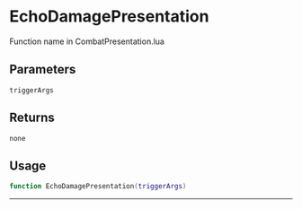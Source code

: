 # EchoDamagePresentation
Function name in CombatPresentation.lua
## Parameters
`triggerArgs`
## Returns
`none`
## Usage
```lua
function EchoDamagePresentation(triggerArgs)
```
---

